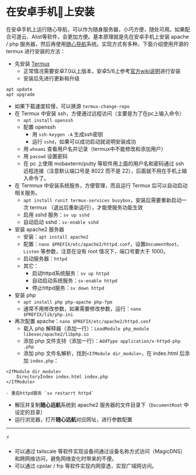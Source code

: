 # 在安卓手机📱上安装

在安卓手机上运行随心导航，可以作为随身服务器，小巧方便，随处可用。如果配合可道云、Alist等软件，会更加方便。基本原理就是先在安卓手机上安装 apache / php 服务器，然后再使用[随心导航](https://github.com/shaoziyang/webnav2)系统。实现方式有多种，下面介绍使用开源的 termux 进行安装的方法： 

- 先安装 [Termux](https://termux.dev/en/)
	- 正常情况需要安卓7.0以上版本，安卓5/6上参考[官方wiki说明](https://github.com/termux/termux-app/wiki/Termux-on-android-5-or-6)进行安装
	- 安装后先进行更新和升级
```
apt update
apt upgrade
```
  - 如果下载速度较慢，可以换源 `termux-change-repo`
- 在 Termux 中安装 ssh，方便通过远程访问（主要是为了在pc上输入命令）
	- `apt install openssh`
	- 配置 openssh
		- 用 `ssh-keygen -A` 生成ssh密钥
		- 运行 `sshd`，如果可以成功启动就说明安装成功
	- 用 `whoami` 查看用户名并记录（termux中不能修改和添加用户）
	- 用 `passwd` 设置密码
	- 在 pc 上使用 mobaxterm/putty 等软件用上面的用户名和密码通过 ssh 远程连接（注意默认端口号是 8022 而不是 22），后面就不用在手机上输入命令了。
- 在 Termnux 中安装系统服务，方便管理，而且运行 Termux 后可以自动启动相关服务。
	- `apt install runit termux-services busybox`，安装后需要重新启动一次 termux （退出后重新运行），才能使服务功能生效
	- 启用 sshd 服务：`sv up sshd`
	- 自动启动 sshd：`sv-enable sshd`
- 安装 apache2 服务器
	- 安装：`apt install apache2`
	- 配置：`nano $PREFIX/etc/apache2/httpd.conf`，设置`DocumentRoot`、`Listen` 等参数，注意在没有 root 情况下，端口号要大于 1000。
	- 启动服务器：`httpd`
	- 其它：
		- 启动httpd系统服务：`sv up httpd`
		- 自动启动系统服务：`sv-enable httpd`
		- 停止httpd服务：`sv down httpd`
- 安装 php
	- `apt install php php-apache php-fpm`
	- 通常不用修改参数，如果需要修改参数，运行：`nano $PREFIX/lib/php.ini`
- 再次配置 apache：`nano $PREFIX/etc/apache2/httpd.conf`
	- 载入 php 解释器（添加一行）：`LoadModule php_module libexec/apache2/libphp.so`
	- 添加 php 文件支持（添加一行）：`AddType application/x-httpd-php .php`
	- 添加 php 文件名解析，找到`<IfModule dir_module>`，在 index.html 后添加 `index.php`：
```
<IfModule dir_module>
    DirectoryIndex index.html index.php
</IfModule>
```
	- 重启httpd服务 `sv restarrt httpd`
- 解压并复制**随心远航**系统到 apache2 服务器的文件目录下（`DocumentRoot` 中设定的目录）
- 运行浏览器，打开**随心远航**对应网址，进行参数配置

---

⚡
- 可以通过 tailscale 等软件实现设备间通过设备名称方式访问（MagicDNS）和跨网络访问，避免网络变化时带来的不便。
- 可以通过 cpolar / frp 等软件实现内网穿透，实现广域网访问。
